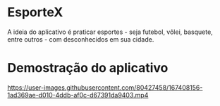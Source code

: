 # EsporteX 

A ideia do aplicativo é praticar esportes - seja futebol, vôlei, basquete, entre outros - com desconhecidos em sua cidade.

# Demostração do aplicativo

https://user-images.githubusercontent.com/80427458/167408156-1ad369ae-d010-4ddb-af0c-d67391da9403.mp4

